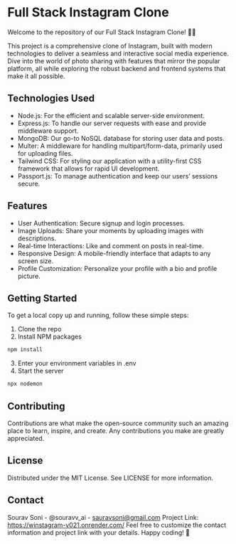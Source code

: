 # Full Stack Instagram Clone
Welcome to the repository of our Full Stack Instagram Clone! 📸✨

This project is a comprehensive clone of Instagram, built with modern technologies to deliver a seamless and interactive social media experience. Dive into the world of photo sharing with features that mirror the popular platform, all while exploring the robust backend and frontend systems that make it all possible.

## Technologies Used
- Node.js: For the efficient and scalable server-side environment.
- Express.js: To handle our server requests with ease and provide middleware support.
- MongoDB: Our go-to NoSQL database for storing user data and posts.
- Multer: A middleware for handling multipart/form-data, primarily used for uploading files.
- Tailwind CSS: For styling our application with a utility-first CSS framework that allows for rapid UI development.
- Passport.js: To manage authentication and keep our users’ sessions secure.

## Features
- User Authentication: Secure signup and login processes.
- Image Uploads: Share your moments by uploading images with descriptions.
- Real-time Interactions: Like and comment on posts in real-time.
- Responsive Design: A mobile-friendly interface that adapts to any screen size.
- Profile Customization: Personalize your profile with a bio and profile picture.

## Getting Started
To get a local copy up and running, follow these simple steps:
1. Clone the repo
2. Install NPM packages

```bash
npm install
```
3. Enter your environment variables in .env
4. Start the server

```bash
npx nodemon
```

## Contributing
Contributions are what make the open-source community such an amazing place to learn, inspire, and create. Any contributions you make are greatly appreciated.

## License
Distributed under the MIT License. See LICENSE for more information.

## Contact
Sourav Soni - @souravv_ai - sauravsoni@gmail.com
Project Link: https://winstagram-v021.onrender.com/
Feel free to customize the contact information and project link with your details. Happy coding! 🚀
